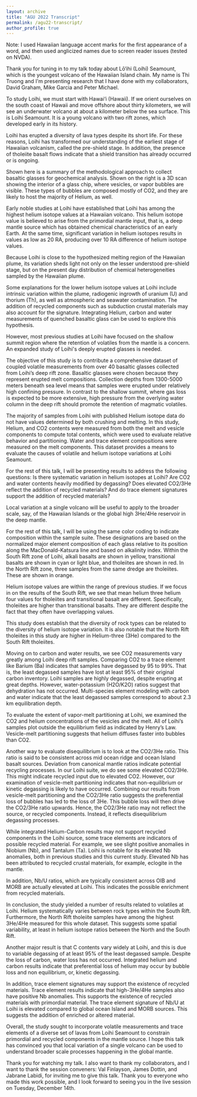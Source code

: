 ```yaml
---
layout: archive
title: "AGU 2022 Transcript"
permalink: /agu22-transcript/
author_profile: true
---
```


Note: I used Hawaiian language accent marks for the first appearance of a word, and then used anglicized names due to screen reader issues (tested on NVDA).

Thank you for tuning in to my talk today about Lō‘ihi (Loihi) Seamount, which is the youngest volcano of the Hawaiian Island chain. My name is Thi Truong and I'm presenting research that I have done with my collaborators, David Graham, Mike Garcia and Peter Michael.

To study Loihi, we must start with Hawai‘i (Hawaii). If we orient ourselves on the south coast of Hawaii and move offshore about thirty kilometers, we will see an underwater volcano at about a kilometer below the sea surface. This is Loihi Seamount. It is a young volcano with two rift zones, which developed early in its history.

Loihi has erupted a diversity of lava types despite its short life. For these reasons, Loihi has transformed our understanding of the earliest stage of Hawaiian volcanism, called the pre-shield stage. In addition, the presence of tholeiite basalt flows indicate that a shield transition has already occurred or is ongoing. 

Shown here is a summary of the methodological approach to collect basaltic glasses for geochemical analysis. Shown on the right is a 3D scan showing the interior of a glass chip, where vesicles, or vapor bubbles are visible. These types of bubbles are composed mostly of CO2, and they are likely to host the majority of Helium, as well.

Early noble studies at Loihi have established that Loihi has among the highest helium isotope values at a Hawaiian volcano. This helium isotope value is believed to arise from the primordial mantle input, that is, a deep mantle source which has obtained chemical characteristics of an early Earth. At the same time, significant variation in helium isotopes results in values as low as 20 RA, producing over 10 RA difference of helium isotope values.

Because Loihi is close to the hypothesized melting region of the Hawaiian plume, its variation sheds light not only on the lesser understood pre-shield stage, but on the present day distribution of chemical heterogeneities sampled by the Hawaiian plume.

Some explanations for the lower helium isotope values at Loihi include intrinsic variation within the plume, radiogenic ingrowth of uranium (U) and thorium (Th), as well as atmospheric and seawater contamination. The addition of recycled components such as subduction crustal materials may also account for the signature. Integrating Helium, carbon and water measurements of quenched basaltic glass can be used to explore this hypothesis.

However, most previous studies at Loihi have focused on the shallow summit region where the retention of volatiles from the mantle is a concern. An expanded study of Loihi's deeply erupted glasses is needed.

The objective of this study is to contribute a comprehensive dataset of coupled volatile measurements from over 40 basaltic glasses collected from Loihi’s deep rift zone. Basaltic glasses were chosen because they represent erupted melt compositions. Collection depths from 1300-5000 meters beneath sea level means that samples were erupted under relatively high confining pressure. In contrast to the shallow summit, where gas loss is expected to be more extensive, high pressure from the overlying water column in the deep rift should promote the retention of magmatic volatiles.

The majority of samples from Loihi with published Helium isotope data do not have values determined by both crushing and melting. In this study, Helium, and CO2 contents were measured from both the melt and vesicle components to compute total contents, which were used to evaluate relative behavior and partitioning. Water and trace element compositions were measured on the melt components. This dataset provides a means to evaluate the causes of volatile and helium isotope variations at Loihi Seamount.

For the rest of this talk, I will be presenting results to address the following questions: Is there systematic variation in helium isotopes at Loihi? Are CO2 and water contents heavily modified by degassing? Does elevated CO2/3He reflect the addition of recycled materials? And do trace element signatures support the addition of recycled materials?

Local variation at a single volcano will be useful to apply to the broader scale, say, of the Hawaiian Islands or the global high 3He/4He reservoir in the deep mantle.

For the rest of this talk, I will be using the same color coding to indicate composition within the sample suite. These designations are based on the normalized major element composition of each glass relative to its position along the MacDonald-Katsura line and based on alkalinity index. Within the South Rift zone of Loihi, alkali basalts are shown in yellow, transitional basalts are shown in cyan or light blue, and tholeiites are shown in red. In the North Rift zone, three samples from the same dredge are tholeiites. These are shown in orange.

Helium isotope values are within the range of previous studies. If we focus in on the results of the South Rift, we see that mean helium three helium four values for tholeiites and transitional basalt are different. Specifically, tholeiites are higher than transitional basalts. They are different despite the fact that they often have overlapping values.

This study does establish that the diversity of rock types can be related to the diversity of helium isotope variation. It is also notable that the North Rift tholeiites in this study are higher in Helium-three (3He) compared to the South Rift tholeiites. 

Moving on to carbon and water results, we see CO2 measurements vary greatly among Loihi deep rift samples. Comparing CO2 to a trace element like Barium (Ba) indicates that samples have degassed by 95 to 99%. That is, the least degassed samples have lost at least 95% of their original carbon inventory. Loihi samples are highly degassed, despite erupting at great depths. However, water-potassium (H2O/K2O) ratios suggest that dehydration has not occurred.  Multi-species element modeling with carbon and water indicate that the least degassed samples correspond to about 2.3 km equilibration depth.

To evaluate the extent of vapor-melt partitioning at Loihi, we examined the CO2 and helium concentrations of the vesicles and the melt. All of Loihi’s samples plot outside the equilibrium field as indicated by Henry’s Law. Vesicle-melt partitioning suggests that helium diffuses faster into bubbles than CO2.

Another way to evaluate disequilibrium is to look at the CO2/3He ratio. This ratio is said to be consistent across mid ocean ridge and ocean Island basalt sources. Deviation from canonical mantle ratios indicate potential recycling processes. In our Loihi suite, we do see some elevated CO2/3He. This might indicate recycled input due to elevated CO2. However, our examination of vesicle-melt partitioning indicates that non-equilibrium or kinetic degassing is likely to have occurred. Combining our results from vesicle-melt partitioning and the CO2/3He ratio suggests the preferential loss of bubbles has led to the loss of 3He. This bubble loss will then drive the CO2/3He ratio upwards. Hence, the CO2/3He ratio may not reflect the source, or recycled components. Instead, it reflects disequilibrium degassing processes.

While integrated Helium-Carbon results may not support recycled components in the Loihi source, some trace elements are indicators of possible recycled material. For example, we see slight positive anomalies in Niobium (Nb), and Tantalum (Ta).  Loihi is notable for its elevated Nb anomalies, both in previous studies and this current study. Elevated Nb has been attributed to recycled crustal materials, for example, eclogite in the mantle.

In addition, Nb/U ratios, which are typically consistent across OIB and MORB are actually elevated at Loihi. This indicates the possible enrichment from recycled materials.

In conclusion, the study yielded a number of results related to volatiles at Loihi.  Helium systematically varies between rock types within the South Rift. Furthermore, the North Rift tholeiite samples have among the highest 3He/4He measured for this whole dataset. This suggests some spatial variability, at least in helium isotope ratios between the North and the South Rift.

Another major result is that C contents vary widely at Loihi, and this is due to variable degassing of at least 95% of the least degassed sample. Despite the loss of carbon, water loss has not occurred. Integrated helium and carbon results indicate that preferential loss of helium may occur by bubble loss and non equilibrium, or, kinetic degassing.

In addition, trace element signatures may support the existence of recycled materials.  Trace element results indicate that high-3He/4He samples also have positive Nb anomalies.  This supports the existence of recycled materials with primordial material. The trace element signature of Nb/U at Loihi is elevated compared to global ocean Island and MORB sources. This suggests the addition of enriched or altered material.

Overall, the study sought to incorporate volatile measurements and trace elements of a diverse set of lavas from Loihi Seamount to constrain primordial and recycled components in the mantle source. I hope this talk has convinced you that local variation of a single volcano can be used to understand broader scale processes happening in the global mantle.

Thank you for watching my talk. I also want to thank my collaborators, and I want to thank the session conveners: Val Finlayson, James Dottin, and Jabrane Labidi, for inviting me to give this talk. Thank you to everyone who made this work possible, and I look forward to seeing you in the live session on Tuesday, December 14th.
